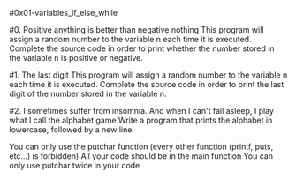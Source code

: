 #0x01-variables_if_else_while

#0. Positive anything is better than negative nothing
This program will assign a random number to the variable n each time it is executed. Complete the source code in order to print whether the number stored in the variable n is positive or negative.

#1. The last digit
This program will assign a random number to the variable n each time it is executed. Complete the source code in order to print the last digit of the number stored in the variable n.

#2. I sometimes suffer from insomnia. And when I can't fall asleep, I play what I call the alphabet game
Write a program that prints the alphabet in lowercase, followed by a new line.

You can only use the putchar function (every other function (printf, puts, etc…) is forbidden)
All your code should be in the main function
You can only use putchar twice in your code

#
